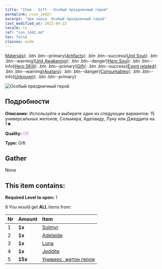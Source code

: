 ```yaml
---
title: "Item - Gift - Особый праздничный герой"
permalink: /con_1442/
excerpt: "Эра хаоса  Особый праздничный герой"
last_modified_at: 2021-04-23
locale: ru
ref: "con_1442.md"
toc: false
classes: wide
---
```

 [Materials](/ItemsRU/){: .btn .btn--primary}[Artifacts](/ItemsRU/Artifacts/){: .btn .btn--success}[Unit Soul](/ItemsRU/UnitSoul/){: .btn .btn--warning}[Unit Awakening](/ItemsRU/UnitAwakening/){: .btn .btn--danger}[Hero Soul](/ItemsRU/HeroSoul/){: .btn .btn--info}[Hero SKill](/ItemsRU/HeroSkill/){: .btn .btn--primary}[Gift](/ItemsRU/Gift/){: .btn .btn--success}[Event related](/ItemsRU/Events/){: .btn .btn--warning}[Avatars](/ItemsRU/Avatars/){: .btn .btn--danger}[Consumables](/ItemsRU/Consumables/){: .btn .btn--info}[Unknown](/ItemsRU/Unknown/){: .btn .btn--primary}

 ![Особый праздничный герой](/images/t/i_907056.png)

## Подробности
 **Описание:** Используйте и выберите один из следующих вариантов: 15 универсальных жетонов, Сольмира, Аделаиду, Луну или Джеддита на 1★.

 **Quality:** <span style="color: #DA70D6">OK</span>

 **Type:** Gift

## Gather

  None

## This item contains:

 **Required Level to open:** 1

 8 You would get **ALL** items  from:

  | Nr | Amount |     Item    |
  |:---|:-------|:------------|
  | 1 |  **1x** | [Solmyr](/heroes/Сольмир/) |  | 
  | 2 |  **1x** | [Adelaide](/heroes/Аделаида/) |  | 
  | 3 |  **1x** | [Luna](/heroes/Луна/) |  | 
  | 4 |  **1x** | [Jeddite](/heroes/Джеддит/) |  | 
  | 5 |  **15x** | [Универс. жетон героя](/ItemsRU/her_358/) |  | 
